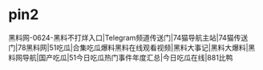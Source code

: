 # pin2
黑料网-0624-黑料不打烊入口|Telegram频道传送门|74猫导航主站|74猫传送门|78黑料网|51吃瓜|合集吃瓜爆料黑料在线观看视频|黑料大事记|黑料大爆料|黑料网导航|国产吃瓜|51今日吃瓜热门事件年度汇总|今日吃瓜在线|881比鸭
